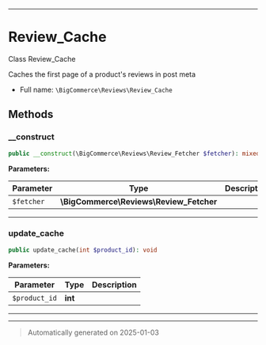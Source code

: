 ***

# Review_Cache

Class Review_Cache

Caches the first page of a product's reviews in post meta

* Full name: `\BigCommerce\Reviews\Review_Cache`




## Methods


### __construct



```php
public __construct(\BigCommerce\Reviews\Review_Fetcher $fetcher): mixed
```








**Parameters:**

| Parameter | Type | Description |
|-----------|------|-------------|
| `$fetcher` | **\BigCommerce\Reviews\Review_Fetcher** |  |





***

### update_cache



```php
public update_cache(int $product_id): void
```








**Parameters:**

| Parameter | Type | Description |
|-----------|------|-------------|
| `$product_id` | **int** |  |





***


***
> Automatically generated on 2025-01-03
